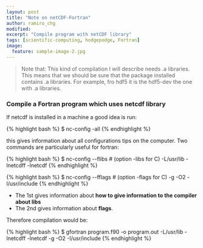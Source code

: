 ```yaml
---
layout: post
title: "Note on netCDF-Fortran"
author: ramiro_chg
modified:
excerpt: "Compile program with netCDF library"
tags: [scientific-computing, hodgepodge, Fortran]
image:
  feature: sample-image-2.jpg
---
```


> Note that: This kind of compilation I will describe needs .a libraries. This means that we should be sure that the package installed contains .a libraries. For example, fro hdf5 it is the hdf5-dev the one with .a libraries.

### Compile a Fortran program which uses netcdf library


If netcdf is installed in a machine a good idea is run:

{% highlight bash %}
$ nc-config -all
{% endhighlight %}

this gives information about all configurations tips on the computer. 
Two commands are particularly useful for fortran:

{% highlight bash %}
$ nc-config --flibs   # (option -libs for C)
-L/usr/lib -lnetcdff -lnetcdf
{% endhighlight %}

{% highlight bash %}
$ nc-config --fflags # (option -flags for C)
-g -O2 -I/usr/include
{% endhighlight %}

- The 1st gives information about **how to give information to the compiler about libs**
- The 2nd gives information about **flags**.


Therefore compilation would be:

{% highlight bash %}
$ gfortran program.f90 -o program.out -L/usr/lib -lnetcdff -lnetcdf -g -O2 -I/usr/include
{% endhighlight %}



